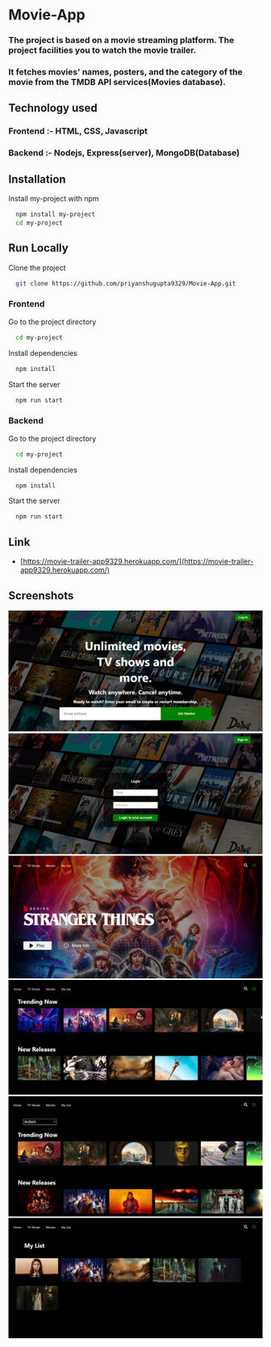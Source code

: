 # Movie-App

### The project is based on a movie streaming platform. The project facilities you to watch the movie trailer. 
### It fetches movies' names, posters, and the category of the movie from the TMDB API services(Movies database).


## Technology used

### Frontend :- HTML, CSS, Javascript

### Backend :- Nodejs, Express(server), MongoDB(Database)

## Installation

Install my-project with npm

```bash
  npm install my-project
  cd my-project
```
    

## Run Locally

Clone the project

```bash
  git clone https://github.com/priyanshugupta9329/Movie-App.git
```

### Frontend

Go to the project directory

```bash
  cd my-project
```

Install dependencies

```bash
  npm install
```

Start the server

```bash
  npm run start
```


### Backend

Go to the project directory

```bash
  cd my-project
```

Install dependencies

```bash
  npm install
```

Start the server

```bash
  npm run start
```


## Link

- [https://movie-trailer-app9329.herokuapp.com/](https://movie-trailer-app9329.herokuapp.com/)

## Screenshots

![](img/img1.PNG)
![](img/img2.PNG)
![](img/img3.PNG)
![](img/img4.PNG)
![](img/img5.PNG)
![](img/img6.PNG)



